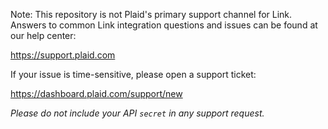 Note: This repository is not Plaid's primary support channel for Link. Answers to common Link integration questions and issues can be found at our help center:

https://support.plaid.com

If your issue is time-sensitive, please open a support ticket:

https://dashboard.plaid.com/support/new

*Please do not include your API `secret` in any support request.*

